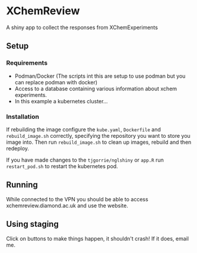 # XChemReview
A shiny app to collect the responses from XChemExperiments

## Setup
### Requirements
* Podman/Docker (The scripts int this are setup to use podman but you can replace podman with docker)
* Access to a database containing various information about xchem experiments.
* In this example a kubernetes cluster...

### Installation
If rebuilding the image configure the `kube.yaml`, `Dockerfile` and `rebuild_image.sh` correctly, specifying the repository you want to store you image into. Then run `rebuild_image.sh` to clean up images, rebuild and then redeploy.

If you have made changes to the `tjgorrie/nglshiny` or `app.R` run `restart_pod.sh` to restart the kubernetes pod.

## Running
While connected to the VPN you should be able to access xchemreview.diamond.ac.uk and use the website.

## Using staging
Click on buttons to make things happen, it shouldn't crash! If it does, email me.


